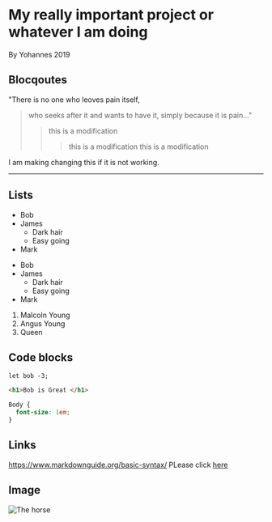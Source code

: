 # My really important project or whatever I am doing
By Yohannes 2019

## Blocqoutes
"There is no one who leoves pain itself,



>who seeks after it and wants to have it, simply because it is pain..."
>>this is a modification 
>>>this is a modification 
>>>this is a modification 

I am making changing this if it is not working.

---
## Lists
- Bob
- James
  - Dark hair
  - Easy going
- Mark

* Bob
* James
  - Dark hair
  - Easy going
* Mark

1. Malcoln Young
2. Angus Young
3. Queen

## Code blocks
```
let bob -3;
```
```html
<h1>Bob is Great </h1>
```

```css
Body {
  font-size: 1em;
}
```
## Links
https://www.markdownguide.org/basic-syntax/ 
PLease click [here](https://www.markdownguide.org/basic-syntax/) 

## Image
![The horse](https://en.bcdn.biz/Images/2018/10/9/07df4be7-eb74-426c-9475-33ac2feb0111.jpg)